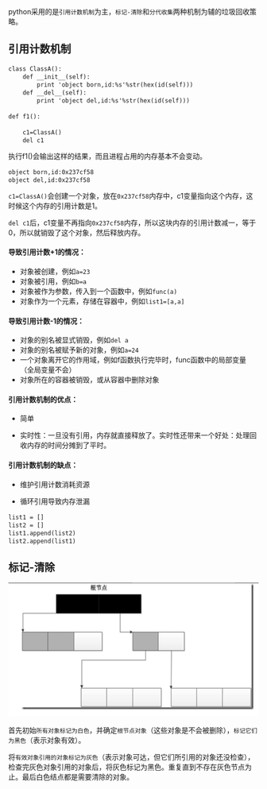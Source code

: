 python采用的是`引用计数机制`为主，`标记-清除`和`分代收集`两种机制为辅的垃圾回收策略。

## 引用计数机制

```
class ClassA():
    def __init__(self):
        print 'object born,id:%s'%str(hex(id(self)))
    def __del__(self):
        print 'object del,id:%s'%str(hex(id(self)))

def f1():

    c1=ClassA()
    del c1
```

执行f1\(\)会输出这样的结果，而且进程占用的内存基本不会变动。

```
object born,id:0x237cf58
object del,id:0x237cf58
```

`c1=ClassA()`会创建一个对象，放在`0x237cf58`内存中，c1变量指向这个内存，这时候这个内存的引用计数是1。

`del c1`后，c1变量不再指向`0x237cf58`内存，所以这块内存的引用计数减一，等于0，所以就销毁了这个对象，然后释放内存。

#### 导致引用计数+1的情况：

* 对象被创建，例如`a=23`
* 对象被引用，例如`b=a`
* 对象被作为参数，传入到一个函数中，例如`func(a)`
* 对象作为一个元素，存储在容器中，例如`list1=[a,a]`

#### 导致引用计数-1的情况：

* 对象的别名被显式销毁，例如`del a`
* 对象的别名被赋予新的对象，例如`a=24`
* 一个对象离开它的作用域，例如f函数执行完毕时，func函数中的局部变量（全局变量不会）
* 对象所在的容器被销毁，或从容器中删除对象

#### 引用计数机制的优点：

* 简单

* 实时性：一旦没有引用，内存就直接释放了。实时性还带来一个好处：处理回收内存的时间分摊到了平时。

#### 引用计数机制的缺点：

* 维护引用计数消耗资源

* 循环引用导致内存泄漏

```
list1 = []
list2 = []
list1.append(list2)
list2.append(list1)
```

## 标记-清除

![](/assets/Snip20180226_1.png)

首先初始`所有对象标记为白色`，并确定`根节点对象`（这些对象是不会被删除），`标记它们为黑色`（表示对象有效）。

将`有效对象引用的对象标记为灰色`（表示对象可达，但它们所引用的对象还没检查），检查完灰色对象引用的对象后，将灰色标记为黑色。重复直到不存在灰色节点为止。最后白色结点都是需要清除的对象。



